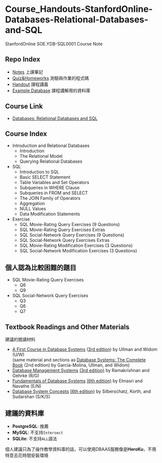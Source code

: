 # Course_Handouts-StanfordOnline-Databases-Relational-Databases-and-SQL

StanfordOnline SOE.YDB-SQL0001 Course Note

## Repo Index

- [Notes]() 上課筆記
- [Quiz&Homeworks](https://github.com/Loukei/Course_StanfordOnline_Databases-Relational-Databases-and-SQL/tree/main/Quiz%26Homeworks) 測驗與作業的程式碼
- [Handout](https://github.com/Loukei/Course_StanfordOnline_Databases-Relational-Databases-and-SQL/tree/main/Handout) 課程講義
- [Example Database](https://github.com/Loukei/Course_StanfordOnline_Databases-Relational-Databases-and-SQL/tree/main/Example%20Database) 課程講解用的資料庫

## Course Link

- [Databases: Relational Databases and SQL](https://www.edx.org/course/databases-5-sql?index=product&queryID=d5f4894645bf040c76eff6b948de30c5&position=3)

## Course Index

- Introduction and Relational Databases
	- Introduction
	- The Relational Model
	- Querying Relational Databases
- SQL
	- Introduction to SQL
	- Basic SELECT Statement
	- Table Variables and Set Operators
	- Subqueries in WHERE Clause
	- Subqueries in FROM and SELECT
	- The JOIN Family of Operators
	- Aggregation
	- NULL Values
	- Data Modification Statements
- Exercise
  - SQL Movie-Rating Query Exercises (9 Questions)
  - SQL Movie-Rating Query Exercises Extras
  - SQL Social-Network Query Exercises (9 Questions)
  - SQL Social-Network Query Exercises Extras
  - SQL Movie-Rating Modification Exercises (3 Questions)
  - SQL Social-Network Modification Exercises (3 Questions)

## 個人認為比較困難的題目

- SQL Movie-Rating Query Exercises
  - Q6
  - Q9
- SQL Social-Network Query Exercises
  - Q3
  - Q6
  - Q7

## Textbook Readings and Other Materials

建議的閱讀材料

*   [A First Course in Database Systems](https://openlibrary.org/books/OL662283M/A_first_course_in_database_systems) ([3rd edition](https://www.amazon.com/First-Course-Database-Systems-3rd/dp/013600637X)) by Ullman and Widom (U/W)  
    (same material and sections as [Database Systems: The Complete Book](https://people.inf.elte.hu/miiqaai/elektroModulatorDva.pdf) (2nd edition) by Garcia-Molina, Ullman, and Widom)
*   [Database Management Systems](https://www.amazon.com/Database-Management-Systems-Raghu-Ramakrishnan/dp/0072465638) [(3rd edition)](https://www.amazon.com/Database-Management-Systems-Raghu-Ramakrishnan/dp/0072465638) by Ramakrishnan and Gehrke (R/G)
*   [Fundamentals of Database Systems](https://archive.org/details/FODB_6/mode/2up) [(6th edition)](https://archive.org/details/FODB_6/mode/2up) by Elmasri and Navathe (E/N)
*   [Database System Concepts](https://www.amazon.com/Database-Concepts-Abraham-Silberschatz-Professor/dp/0073523321) [(6th edition)](https://www.amazon.com/Database-Concepts-Abraham-Silberschatz-Professor/dp/0073523321) by Silberschatz, Korth, and Sudarshan (S/K/S)

## 建議的資料庫

- **PostgreSQL**:	推薦
- **MySQL**:		不支持`Intersect`
- **SQLite**:		不支持`ALL`語法

個人建議只為了操作教學資料庫的話，可以使用DBAAS服務像是**HeroKu**，不用特意去花時間安裝環境
